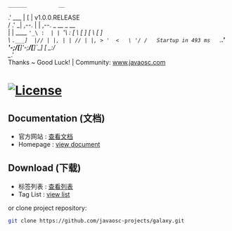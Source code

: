     ______          __                            
  .' ___  |        [  |             v1.0.0.RELEASE  
 / .'   \_|  ,--.   | |  ,--.   _   __   _   __   
 | |   ____ `'_\ :  | | `'_\ : [ \ [  ] [ \ [  ]  
 \ `.___]  |// | |, | | // | |, > '  <   \ '/ /   Startup in 493 ms  
  `._____.' \'-;__/[___]\'-;__/[__]`\_] [ \_:/    
                                         \__.'     
 Thanks ~ Good Luck! | Community: www.javaosc.com    
 

[![License](https://img.shields.io/badge/license-Apache%202-4EB1BA.svg)](https://www.apache.org/licenses/LICENSE-2.0.html) 
================================================

Documentation (文档)
---------------------

- 官方网站 :  [查看文档](http://javaosc-projects.github.io/galaxy/)
- Homepage :  [view document](http://javaosc-projects.github.io/galaxy/)

Download (下载)
-------------------

- 标签列表 :  [查看列表](https://github.com/javaosc-projects/galaxy/tags/)
- Tag List :  [view list](https://github.com/javaosc-projects/galaxy/tags/)



or clone project repository:

```bash
git clone https://github.com/javaosc-projects/galaxy.git
```
